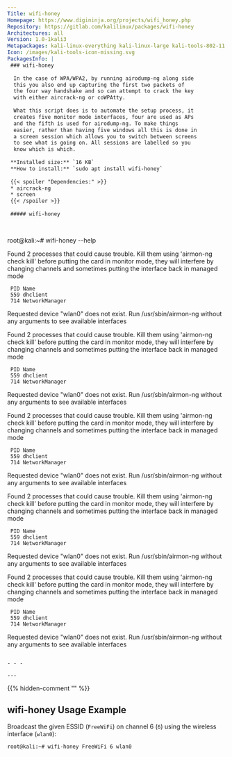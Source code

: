 ```yaml
---
Title: wifi-honey
Homepage: https://www.digininja.org/projects/wifi_honey.php
Repository: https://gitlab.com/kalilinux/packages/wifi-honey
Architectures: all
Version: 1.0-1kali3
Metapackages: kali-linux-everything kali-linux-large kali-tools-802-11 kali-tools-sniffing-spoofing kali-tools-wireless 
Icon: /images/kali-tools-icon-missing.svg
PackagesInfo: |
 ### wifi-honey
 
  In the case of WPA/WPA2, by running airodump-ng along side
  this you also end up capturing the first two packets of
  the four way handshake and so can attempt to crack the key
  with either aircrack-ng or coWPAtty.
   
  What this script does is to automate the setup process, it
  creates five monitor mode interfaces, four are used as APs
  and the fifth is used for airodump-ng. To make things
  easier, rather than having five windows all this is done in
  a screen session which allows you to switch between screens
  to see what is going on. All sessions are labelled so you
  know which is which.
 
 **Installed size:** `16 KB`  
 **How to install:** `sudo apt install wifi-honey`  
 
 {{< spoiler "Dependencies:" >}}
 * aircrack-ng
 * screen
 {{< /spoiler >}}
 
 ##### wifi-honey
 
 
 ```
 root@kali:~# wifi-honey --help
 
 Found 2 processes that could cause trouble.
 Kill them using 'airmon-ng check kill' before putting
 the card in monitor mode, they will interfere by changing channels
 and sometimes putting the interface back in managed mode
 
     PID Name
     559 dhclient
     714 NetworkManager
 
 Requested device "wlan0" does not exist.
 Run /usr/sbin/airmon-ng without any arguments to see available interfaces
 
 Found 2 processes that could cause trouble.
 Kill them using 'airmon-ng check kill' before putting
 the card in monitor mode, they will interfere by changing channels
 and sometimes putting the interface back in managed mode
 
     PID Name
     559 dhclient
     714 NetworkManager
 
 Requested device "wlan0" does not exist.
 Run /usr/sbin/airmon-ng without any arguments to see available interfaces
 
 Found 2 processes that could cause trouble.
 Kill them using 'airmon-ng check kill' before putting
 the card in monitor mode, they will interfere by changing channels
 and sometimes putting the interface back in managed mode
 
     PID Name
     559 dhclient
     714 NetworkManager
 
 Requested device "wlan0" does not exist.
 Run /usr/sbin/airmon-ng without any arguments to see available interfaces
 
 Found 2 processes that could cause trouble.
 Kill them using 'airmon-ng check kill' before putting
 the card in monitor mode, they will interfere by changing channels
 and sometimes putting the interface back in managed mode
 
     PID Name
     559 dhclient
     714 NetworkManager
 
 Requested device "wlan0" does not exist.
 Run /usr/sbin/airmon-ng without any arguments to see available interfaces
 
 Found 2 processes that could cause trouble.
 Kill them using 'airmon-ng check kill' before putting
 the card in monitor mode, they will interfere by changing channels
 and sometimes putting the interface back in managed mode
 
     PID Name
     559 dhclient
     714 NetworkManager
 
 Requested device "wlan0" does not exist.
 Run /usr/sbin/airmon-ng without any arguments to see available interfaces
 ```
 
 - - -
 
---
```

{{% hidden-comment "<!--Do not edit anything above this line-->" %}}

## wifi-honey Usage Example

Broadcast the given ESSID (`FreeWiFi`) on channel 6 (`6`) using the wireless interface (`wlan0`):

```
root@kali:~# wifi-honey FreeWiFi 6 wlan0
```
